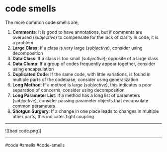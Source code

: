 # code smells
The more common code smells are,

1.  **Comments**: It is good to have annotations, but if comments are overused (_subjective_) to compensate for the lack of clarity in code, it is a problem
2.  **Large Class**: If a class is very large (_subjective_), consider using decomposition
3.  **Data Class**: If a class is too small (_subjective_); opposite of a large class
4.  **Data Clump**: If a group of codes frequently appear together, consider using encapsulation
5.  **Duplicated Code**: If the same code, with little variations, is found in multiple parts of the codebase, consider using generalization
6.  **Long Method**: If a method is large (_subjective_), this indicates a poor separation of concerns, consider using decomposition
7.  **Long Parameter List**: If a method has a long list of parameters (_subjective_), consider passing parameter objects that encapsulate common parameters
8.  **Shotgun Surgery**: If a change in one place leads to changes in multiple other parts, this indicates tight coupling
***
![[bad code.png]]
***

#code #smells #code-smells